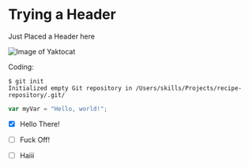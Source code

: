 # Trying a Header

Just Placed a Header here

![Image of Yaktocat](https://octodex.github.com/images/yaktocat.png)

Coding:

```
$ git init
Initialized empty Git repository in /Users/skills/Projects/recipe-repository/.git/
```

``` javascript
var myVar = "Hello, world!";
```

- [X] Hello There!
- [ ] Fuck Off!
- [ ] Haiii

